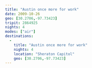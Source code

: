 ```yaml
---
title: "Austin once more for work"
date: 2009-10-26
geo: [30.2706,-97.73423]
tripit: 2864925
nights: 4
modes: ["air"]
destinations:
  -
    title: "Austin once more for work"
    nights: 4
    location: "Sheraton Capitol"
    geo: [30.2706,-97.73423]
---
```



